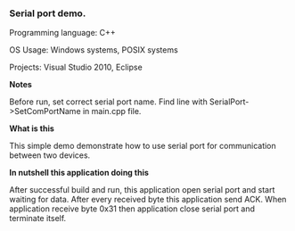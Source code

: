 ### Serial port demo.



Programming language: C++

OS Usage: Windows systems, POSIX systems

Projects: Visual Studio 2010, Eclipse

**Notes**

Before run, set correct serial port name. Find line with SerialPort->SetComPortName in main.cpp file.  

**What is this**

This simple demo demonstrate how to use serial port for communication between two devices.


**In nutshell this application doing this**

After successful build and run, this application open serial port and start waiting for data. After every received byte this application send ACK. When application receive byte 0x31 then application close serial port and terminate itself. 
